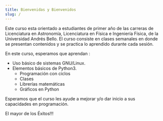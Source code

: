 ```yaml
---
title: Bienvenidas y Bienvenidos
slug: /
---
```




Este curso esta orientado a estudiantes de primer año de las carreras de Licenciatura en Astronomía, Licenciatura en Física e Ingeniería Física, de la Universidad Andrés Bello. El curso consiste en clases semanales en donde se presentan contenidos y se practica lo aprendido durante cada sesión.

En este curso, esperamos que aprendan :

- Uso básico de sistemas GNU/Linux.
- Elementos básicos de Python3.
  - Programación con ciclos
  - Clases
  - Librerías matemáticas
  - Gráficos en Python

Esperamos que el curso les ayude a mejorar y/o dar inicio a sus capacidades en programación.



El mayor de los Éxitos!!!
